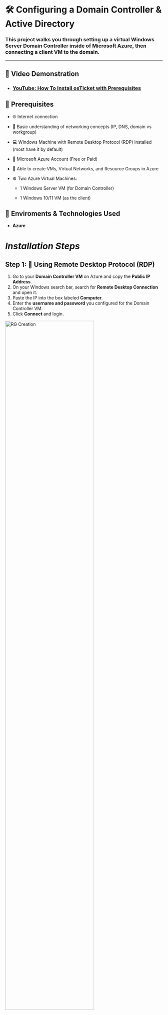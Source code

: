 # 🛠️ Configuring a Domain Controller & Active Directory

### This project walks you through setting up a virtual **Windows Server Domain Controller** inside of **Microsoft Azure**, then connecting a client VM to the domain.
---
## 🎥 Video Demonstration

- ### [YouTube: How To Install osTicket with Prerequisites](https://www.youtube.com)


## 📌 Prerequisites
- 🌐 Internet connection

- 🧠 Basic understanding of networking concepts (IP, DNS, domain vs workgroup)

- 💻 Windows Machine with Remote Desktop Protocol (RDP) installed (most have it by default)

- 🔐 Microsoft Azure Account (Free or Paid)

- 🔧 Able to create VMs, Virtual Networks, and Resource Groups in Azure

- ⚙️ Two Azure Virtual Machines:

  - 1 Windows Server VM (for Domain Controller)

  - 1 Windows 10/11 VM (as the client)
    
## 🔗 Enviroments & Technologies Used 
-  **Azure**

# *Installation Steps*

## Step 1: 🔐 Using Remote Desktop Protocol (RDP)

1. Go to your **Domain Controller VM** on Azure and copy the **Public IP Address**.
2. On your Windows search bar, search for **Remote Desktop Connection** and open it.
3. Paste the IP into the box labeled **Computer**.
4. Enter the **username and password** you configured for the Domain Controller VM.
5. Click **Connect** and login.

<p>
<img src="https://imgur.com/hE04qpk.png" height="75%" width="75%" alt="RG Creation">
</p>

<br>
<br>
<br>

## Step 2. 🏗️ Configuring the Domain Controller (DC)

1. On the DC VM, open **Server Manager**.
2. Click **Add Roles & Features** > Next > Next > Next.
3. Select **Active Directory Domain Services**, click Next until you reach **Install**.
4. Check **Restart destination server automatically** and click **Install**.
5. After installation, click the **flag icon** in Server Manager > **Promote this server to a domain controller**.
6. Choose **Add a new forest** and create a domain (e.g., `mydomain.com`), then click Next.
7. For the **Directory Services Restore Mode (DSRM)** password, set anything strong or easy if for testing purposes.
8. Uncheck **Create DNS delegation** when prompted.
9. Continue through the wizard and click **Install**.
10. Once the server restarts, you must now log in via **domain credentials**: `domain\Username`. (eg. mydomain.com\admin123)
 
<p>
<img src="https://imgur.com/HyyWl3h.png" height="85%" width="85%" alt="RG Creation">
</p>

<br>
<br>
<br>

## Step 3: 🔥 Disable Firewall on DC (for testing/ping)

1. Open `Run` in Windows search, type `wf.msc`, and press Enter.
2. Click **Windows Firewall Properties** (top of the left panel).
3. For **Domain, Private, and Public Profiles**, set **Firewall State** to **Off**.
4. Click **Apply** and **OK**.

<p>
<img src="https://imgur.com/Nl9jiWR.png" height="80%" width="80%" alt="VNET Creation">
</p>

<br>
<br>
<br>

## Step 4: 🔄 Test Connection from Client VM

1. RDP into your **Client VM**. (We are not using domain login yet)
2. Open **PowerShell** and run:  
   ```
   ping <DC_Private_IP>
   ```
3. Run:  
   ```
   ipconfig /all
   ```
4. To confirm it’s using the DC’s DNS and connected properly, look for "DNS Server", it should be linked to the DC's private IP


<p>
<img src="https://imgur.com/nx5nKxs.png" height="40%" width="70%" alt="Client-VM Creation">
</p>

<br>
<br>
<br>

# Step 5: 🖥️ Join Client VM to Domain

1. Log into the **Client VM** as the local Administrator.
2. Open **System Properties** (type 'Run' then `sysdm.cpl`).
3. Click **Change**, select **Domain**, and enter the domain name you set earlier (e.g., `mydomain.com`).
4. When prompted, enter **Domain Admin credentials** (the ones set during DC configuration).
5. After confirmation, **restart the Client VM**.
6. On reboot, login using: `mydomain.com\YourUser`.

<p>
<img src="https://imgur.com/EKHU4I2.png" height="80%" width="80%" alt="NIC Change">
</p>

<br>
<br>
<br>

# Step 6: 🧑‍💻 Allow Domain Users to Use RDP

1. Reconnect to the **Client VM** using the **DC admin account**.
2. Open **System Properties** (type 'Run' then `sysdm.cpl`)
3. Under **Remote**, click **Select Users** then **Add**
4. Type **domain users** 
5. Apply and save changes.
<p>
<img src="https://imgur.com/NMBAGxU.png" height="80%" width="80%" alt="DNS IP Change">
</p>
